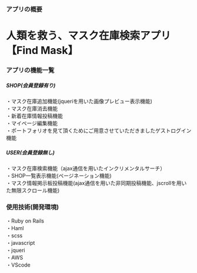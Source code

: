 ### アプリの概要

# 人類を救う、マスク在庫検索アプリ【Find Mask】


### アプリの機能一覧

##### SHOP(会員登録有り)
・マスク在庫追加機能(jqueriを用いた画像プレビュー表示機能)<br>
・マスク在庫消去機能<br>
・新着在庫情報投稿機能<br>
・マイページ編集機能<br>
・ポートフォリオを見て頂くためにご用意させていただきましたゲストログイン機能<br>
##### USER(会員登録無し)
・マスク在庫検索機能（ajax通信を用いたインクリメンタルサーチ）<br>
・SHOP一覧表示機能(ページネーション機能)<br>
・マスク情報掲示板投稿機能(ajax通信を用いた非同期投稿機能、jscrollを用いた無限スクロール機能)<br>

### 使用技術(開発環境)
・Ruby on Rails<br>
・Haml<br>
・scss<br>
・javascript<br>
・jqueri<br>
・AWS<br>
・VScode<br>

